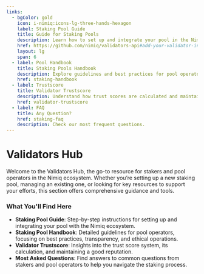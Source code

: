 ```yaml
---
links:
  - bgColor: gold
    icon: i-nimiq:icons-lg-three-hands-hexagon
    label: Staking Pool Guide
    title: Guide for Staking Pools
    description: Learn how to set up and integrate your pool in the Nimiq ecosystem.
    href: https://github.com/nimiq/validators-api#add-your-validator-information
    layout: lg
    span: 6
  - label: Pool Handbook
    title: Staking Pools Handbook
    description: Explore guidelines and best practices for pool operators.
    href: staking-handbook
  - label: Trustscore
    title: Validator Trustscore
    description: Understand how trust scores are calculated and maintained.
    href: validator-trustscore
  - label: FAQ
    title: Any Question?
    href: staking-faq
    description: Check our most frequent questions.
---
```


# Validators Hub

Welcome to the Validators Hub, the go-to resource for stakers and pool operators in the Nimiq ecosystem. Whether you’re setting up a new staking pool, managing an existing one, or looking for key resources to support your efforts, this section offers comprehensive guidance and tools.

<Grid class="nq-raw" :items="$frontmatter.links" mt-64 />

### What You'll Find Here

- **Staking Pool Guide**: Step-by-step instructions for setting up and integrating your pool with the Nimiq ecosystem.
- **Staking Pool Handbook**: Detailed guidelines for pool operators, focusing on best practices, transparency, and ethical operations.
- **Validator Trustscore**: Insights into the trust score system, its calculation, and maintaining a good reputation.
- **Most Asked Questions**: Find answers to common questions from stakers and pool operators to help you navigate the staking process.
